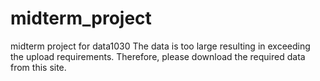 # midterm_project
midterm project for data1030
The data is too large resulting in exceeding the upload requirements. Therefore, please download the required data from this site.
